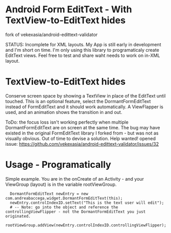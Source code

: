 # Android Form EditText - With TextView-to-EditText hides

fork of vekexasia/android-edittext-validator


STATUS: Incomplete for XML layouts. My App is still early in development and I'm short on time. I'm only using this library to programaticaly create EditText views.  Feel free to test and share waht needs to work on in-XML layout.


# TextView-to-EditText hides

Conserve screen space by showing a TextView in place of the EditText until touched.  This is an optional feature, select the DormantFormEditText instead of FormEditText and it should work automatically.  A ViewFlapper is used, and an animation shows the transition in and out.

ToDo: the focus loss isn't working perfectly when multiple DormantFormEditText are on screen at the same time. The bug may have existed in the original FormEditText library I forked from - but was not as visually obvious. Out of time to devise a solution. Help wanted!  opened issue: https://github.com/vekexasia/android-edittext-validator/issues/32

# Usage - Programatically

Simple example. You are in the onCreate of an Activity - and your ViewGroup (layout) is in the variable rootViewGroup.

      DormantFormEditText newEntry = new com.andreabaccega.widget.DormantFormEditText(this);
      newEntry.controlIndexID.setText("This is the text user will edit");
      # -- Note: go into the object and reference the controllingViewFlipper - not the DormantFormEditText you just originated.
      rootViewGroup.addView(newEntry.controlIndexID.controllingViewFlipper);
